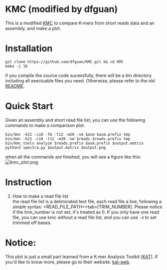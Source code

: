 # KMC (modified by dfguan)
This is a modified [KMC](https://github.com/refresh-bio/KMC) to compare K-mers from short reads data and an assembly, and make a plot.

# Installation

```
git clone https://github.com/dfguan/KMC.git && cd KMC
make -j 16 
```
if you compile the source code sucessfully, there will be a bin directory including all exectuable files you need. Otherwise, please refer to the old [README](https://github.com/dfguan/KMC/blob/master/README.rb.md). 

# Quick Start

Given an assembly and short read file list, you can use the following commands to make a comparison plot.

```
bin/kmc -k21 -ci0 -fm -t12 -m20 -sm $asm $asm.prefix tmp
bin/kmc -k21 -ci0 -t12 -m20 -sm $reads $reads.prefix tmp
bin/kmc_tools analyze $reads.prefix $asm.prefix $output.matrix
python3 spectra.py $output.matrix $output.png
```
when all the commands are finished, you will see a figure like this: ![kmc_plot.png](https://github.com/dfguan/purge_dups/blob/master/img/kmc_plot.png)


# Instruction

1. How to make a read file list  
	the read file list is a <tab> deliminated text file, each read file a line, following a simple syntax: \<READ\_FILE_PATH\>\<tab\>\[TRIM\_NUMBER\]. Please notice if the trim\_number is not set, it's treated as 0. If you only have one read file, you can use kmc without a read file list, and you can use ``-d`` to set trimmed off bases.
	
	
# Notice:
This plot is just a small part learned from a K-mer Analysis Toolkit [(KAT)](https://github.com/TGAC/KAT). If you'd like to know more, please go to their website: [kat-web](http://www.earlham.ac.uk/kat-tools).
